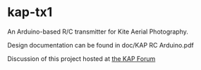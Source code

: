 # kap-tx1
An Arduino-based R/C transmitter for Kite Aerial Photography.

Design documentation can be found in doc/KAP RC Arduino.pdf

Discussion of this project hosted at [the KAP Forum](http://arch.ced.berkeley.edu/kap/discuss/index.php?p=/discussion/5325/repackaged-r-c-arduino-kap-controller)

